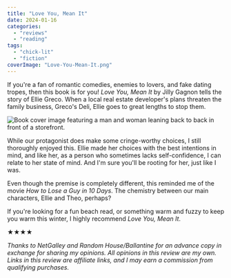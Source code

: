 ```yaml
---
title: "Love You, Mean It"
date: 2024-01-16
categories: 
  - "reviews"
  - "reading"
tags: 
  - "chick-lit"
  - "fiction"
coverImage: "Love-You-Mean-It.png"
---
```


If you're a fan of romantic comedies, enemies to lovers, and fake dating tropes, then this book is for you! _Love You, Mean It_ by Jilly Gagnon tells the story of Ellie Greco. When a local real estate developer's plans threaten the family business, Greco's Deli, Ellie goes to great lengths to stop them.

![Book cover image featuring a man and woman leaning back to back in front of a storefront.](images/Love-You-Mean-It.png)

While our protagonist does make some cringe-worthy choices, I still thoroughly enjoyed this. Ellie made her choices with the best intentions in mind, and like her, as a person who sometimes lacks self-confidence, I can relate to her state of mind. And I'm sure you'll be rooting for her, just like I was.

Even though the premise is completely different, this reminded me of the movie _How to Lose a Guy in 10 Days_. The chemistry between our main characters, Ellie and Theo, perhaps?

If you're looking for a fun beach read, or something warm and fuzzy to keep you warm this winter, I highly recommend _Love You, Mean It_.

★★★★

_Thanks to NetGalley and Random House/Ballantine for an advance copy in exchange for sharing my opinions. All opinions in this review are my own._ _Links in this review are affiliate links, and I may earn a commission from qualifying purchases._
